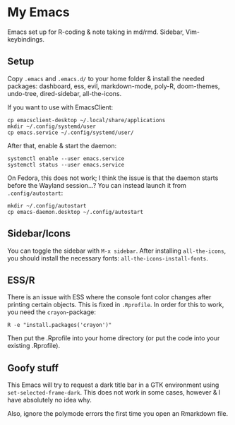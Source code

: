 # My Emacs

Emacs set up for R-coding & note taking in md/rmd. Sidebar, Vim-keybindings.

## Setup

Copy `.emacs` and `.emacs.d/` to your home folder & install the needed packages: dashboard, ess, evil, markdown-mode, poly-R, doom-themes, undo-tree, dired-sidebar, all-the-icons.


If you want to use with EmacsClient:

```
cp emacsclient-desktop ~/.local/share/applications
mkdir ~/.config/systemd/user
cp emacs.service ~/.config/systemd/user/
```

After that, enable & start the daemon:

```
systemctl enable --user emacs.service
systemctl status --user emacs.service
```
On Fedora, this does not work; I think the issue is that the daemon starts before the Wayland session...? You can instead launch it from `.config/autostart`:

```
mkdir ~/.config/autostart
cp emacs-daemon.desktop ~/.config/autostart 
```

## Sidebar/Icons

You can toggle the sidebar with `M-x sidebar`. After installing `all-the-icons`, you should install the necessary fonts: `all-the-icons-install-fonts`. 

## ESS/R

There is an issue with ESS where the console font color changes after printing certain objects. This is fixed in `.Rprofile`. In order for this to work, you need the `crayon`-package:

```
R -e "install.packages('crayon')"
```

Then put the .Rprofile into your home directory (or put the code into your existing .Rprofile).

## Goofy stuff

This Emacs will try to request a dark title bar in a GTK environment using `set-selected-frame-dark`. This does not work in some cases, however & I have absolutely no idea why.

Also, ignore the polymode errors the first time you open an Rmarkdown file.
